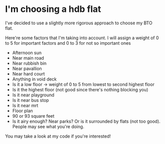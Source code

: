 # I'm choosing a hdb flat
I've decided to use a slightly more rigorous approach to choose my BTO flat.

Here're some factors that I'm taking into account. I will assign a weight of 0 to 5 for important factors and 0 to 3 for not so important ones
- Afternoon sun
- Near main road
- Near rubbish bin
- Near pavallion
- Near hard court
- Anything in void deck
- Is it a low floor -> weight of 0 to 5 from lowest to second highest floor
- Is it the highest floor (not good since there's nothing blocking you)
- Is it near playground
- Is it near bus stop
- Is it near mrt
- Floor plan
- 90 or 93 square feet
- Is it airy enough? Near parks? Or is it surrounded by flats (not too good). People may see what you're doing.

You may take a look at my code if you're interested! 
